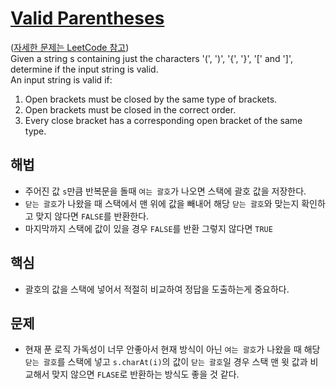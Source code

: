 # [Valid Parentheses](https://github.com/malvr00/Java-algorithm/blob/master/leetcode/step3/src/Main.java)

([자세한 문제는 LeetCode 참고](https://leetcode.com/problems/valid-parentheses/)) <br/>
Given a string s containing just the characters '(', ')', '{', '}', '[' and ']', determine if the input string is valid.<br/>
An input string is valid if:<br/>
1. Open brackets must be closed by the same type of brackets.<br/>
2. Open brackets must be closed in the correct order.<br/>
3. Every close bracket has a corresponding open bracket of the same type.

## 해법
* 주어진 값 `s`만큼 반복문을 돌때 `여는 괄호`가 나오면 스택에 괄호 값을 저장한다.
* `닫는 괄호`가 나왔을 때 스택에서 맨 위에 값을 빼내어 해당 `닫는 괄호`와 맞는지 확인하고 맞지 않다면 `FALSE`를 반환한다.
* 마지막까지 스택에 값이 있을 경우 `FALSE`를 반환 그렇지 않다면 `TRUE`

## 핵심
* 괄호의 값을 스택에 넣어서 적절히 비교하여 정답을 도출하는게 중요하다.

## 문제
* 현재 푼 로직 가독성이 너무 안좋아서 현재 방식이 아닌 `여는 괄호`가 나왔을 때 해당 `닫는 괄호`를 스택에 넣고 `s.charAt(i)`의 값이 `닫는 괄호`일 경우 스택 맨 윗 값과 비교해서 맞지 않으면 `FLASE`로 반환하는 방식도 좋을 것 같다. 